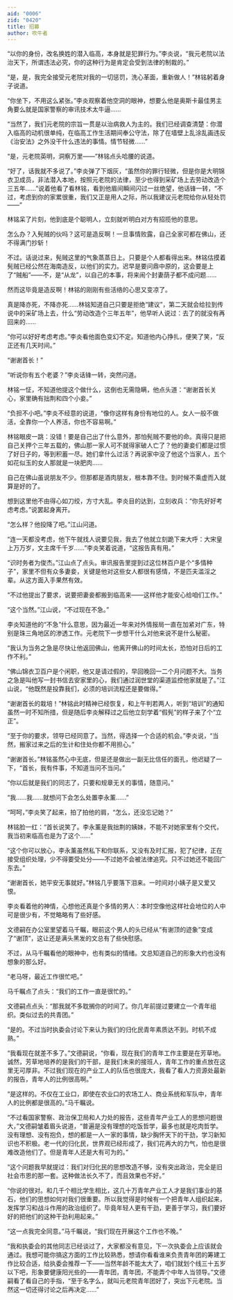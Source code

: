 ```yaml
---
aid: "0006"
zid: "0420"
title: 招募
author: 吹牛者
---
```


“以你的身份，改名换姓的潜入临高，本身就是犯罪行为。”李炎说，“我元老院以法治天下，所谓违法必究，你的这种行为是肯定会受到法律的制裁的。”

“是，是，我完全接受元老院对我的一切惩罚，洗心革面，重新做人！”林铭躬着身子说道。

“你坐下，不用这么紧张。”李炎观察着他空洞的眼神，想要么他是奥斯卡最佳男主角要么就是国家警察的审讯技术太牛逼……

“当然了，我们元老院的宗旨一贯是以治病救人为主的。我们已经调查清楚：你潜入临高的动机很单纯，在临高工作生活期间奉公守法，除了在墙壁上乱涂乱画违反《治安法》之外没干什么违法的事情。情节轻微……”

“是，元老院英明，洞察万里——”林铭点头哈腰的说道。

“好了，话我就不多说了。”李炎弹了下烟灰，“虽然你的罪行轻微，但是你是大明锦衣卫成员，非法潜入本地，按照元老院的法律，至少也得到采矿场上去劳动改造个三五年……”说着他看了看林铭，看到他眉间瞬间闪过一丝绝望，他话锋一转，“不过，考虑到你的家累很重，我们又正是用人之际，所以我建议元老院给你从轻处罚——”

林铭呆了片刻，他到底是个聪明人，立刻就听明白对方有招揽他的意思。

怎么办？入髡贼的伙吗？这可是造反啊！一旦事情败露，自己全家可都在佛山，还不得满门抄斩！

不过。话说过来，髡贼这里的气象蒸蒸日上。只要是个人都看得出来。林铭估摸着髡贼已经公然在海南造反，以他们的实力。迟早是要问鼎中原的，这会要是上了“贼船”——不，是“从龙”，以自己的本事，将来闹个封妻荫子都不成问题……

然而这毕竟是造反啊！林铭的刚刚有些活络的心思又变凉了。

真是降亦死，不降亦死……林铭知道自己只要是拒绝“建议”，第二天就会给拉到传说中的采矿场上去，什么“劳动改造个三年五年”，他早听人说过：去了的就没有再回来的……

“你可以好好考虑考虑。”李炎看他面色变幻不定。知道他内心挣扎，便笑了笑，“反正还有几天时间。”

“谢谢首长！”

“听说你有五个老婆？”李炎话锋一转，突然问道。

林铭一怔，不知道他提这个做什么，这倒也无需隐瞒，他点头道：“谢谢首长关心，家里确有拙荆和四个小妾。”

“负担不小吧。”李炎不经意的说道，“像你这样有身份有地位的人。女人一般不做活，全靠你一个人养活，你也不容易啊。”

林铭眼皮一跳：没错！要是自己出了什么意外，那怕髡贼不要他的命。真得只是把自己关押个三年五载的，佛山那一家人可不就得家破人亡了？他的妻妾们都是过惯了好日子的，等到积蓄一尽。她们拿什么过活？再说家中没了他这个当家人，五个如花似玉的女人那就是一块肥肉……

自己在佛山虽说朋友不少。但那都是酒肉朋友，根本靠不住。到时候不乘虚而入就算是好的了。

想到这里他不由得心如刀绞，方寸大乱。李炎目的达到，立刻收兵：“你先好好考虑考虑。”说罢起身离开。

“怎么样？他投降了吧。”江山问道。

“连一天都没考虑，他下午就找人说要见我，我去了他就立刻跪下来大呼：大宋皇上万万岁，文主席千千岁……”李炎笑着说道，“这报告真有用。”

“识时务者为俊杰。”江山点了点头。审讯报告里提到过这位林百户是个“多情种子”，家里不但有众多妻妾，关键是他对这些女人都很有感情，不是匹夫滥淫之辈。从这方面入手果然有效。

“不过他提出了要求，说要把妻妾都搬到临高来——这样他才能安心给咱们工作。”

“这个当然。”江山说，“不过现在不急。”

李炎知道他的“不急”什么意思，因为最近一年来对外情报局一直在加紧对广东，特别是珠三角地区的渗透工作。元老院下一步想干什么对他来说不是什么秘密。

“我认为当务之急是尽快让他返回佛山，他离开佛山的时间太长，恐怕对日后的工作不利。”

“佛山锦衣卫百户是个闲职，他又是请过假的，早回晚回一二个月问题不大。当务之急是叫他写一封书信去安家里的心，我们通过润世堂的渠道监控他家就是了。”江山说，“他既然是投靠我们，必须的培训流程还是要做得。”

“谢谢首长的栽培！”林铭此时精神已经恢复，和上午判若两人，听到“培训”的通知虽然一时不知所措，但是随后李炎解释过之后他立刻学着“假髡”的样子来了个“立正”。

“至于你的要求，领导已经同意了。当然，得选择一个合适的机会。”李炎说，“当然，搬家过来之后的生计和住处你都不用担心。”

“谢谢首长。”林铭虽然心中无底，但是还是做出一副无比信任的面孔，他迟疑了一下，“首长，我有件事，不知道当问不当问。”

“你以后就是我们的同志了，只要和规章无关的事情，随意问。”

“我……我……就想问下会怎么处置李永薰……”

“呵呵，”李炎笑了起来，拍了拍他的肩，“怎么，还没忘记她？”

林铭脸一红：“首长说笑了。李永薰是我拙荆的姨妹，不能不对她家里有个交代，我当初来临高也是为了这个……”

“这个你可以放心，李永薰虽然私下和你联系，又没有及时汇报，犯了纪律，正在接受组织处理，少不得要受处分——不过她不会被法律追究。只不过她还不能回广东去。”

“谢谢首长，她平安无事就好。”林铭几乎要落下泪来。一时间对小姨子是又爱又恨。

李炎看着他的神情，心想他还真是个多情的男人：本时空像他这样社会地位的人中可是很少有，不觉略略有了些好感。

文德嗣在办公室里望着马千瞩，眼前这个男人的头已经从“有谢顶的迹象”变成了“谢顶”，这让还是满头黑发的文总有了些快慰感。

不过，从马千瞩看他的眼神中，也有类似的情绪。文总知道自己的形象大约也没有想象的那么好。

“老马呀，最近工作很忙吧。”

马千瞩点了点头：“我们的工作一直是很忙的。”

文德嗣点点头：“那我就不多耽搁你的时间了。你几年前提过要建立一个青年组织。类似过去的共青团。”

“是的。不过当时执委会讨论下来认为我们的归化民青年素质达不到。时机不成熟。”

“我看现在就差不多了。”文德嗣说，“你看，现在我们的青年工作主要是在芳草地。诚然，芳草地培养的是我们的干部，是我们未来的接班人，青年工作的重点放在这里无可厚非。不过我们现在的产业工人的队伍也很庞大，我看了看人力资源处最新的报告，青年人的比例很高啊。”

“是这样的。不仅在工业口，即使在农业口的农场工人、商业系统和军队中，青年人的比例都是很高的。”马千瞩说。

“不过看国家警察、政治保卫局和人力处的报告，这些青年产业工人的思想问题很大，”文德嗣皱着眉头说道，“普遍是没有理想的吃饭哲学，最多也就是吃肉哲学。没有理想、没有抱负，想的都是一人一家的事情，缺少胸怀天下的干劲，学习新知识也不积极。老一代的归化民，世界观已经形成了，我们花再大的力气，怕也是很难改造他们了。但是青年人还是大有可为的。”

“这个问题我早就提过：我们对归化民的思想改造不够，没有突出政治，完全是旧社会市恩的那一套。这种做法长久不了，而且效果也不好。”

“你说的很对。和几千个相比学生相比，这几十万青年产业工人才是我们事业的基石，他们的思想如何对我们很重要。所以我觉得是时候有一个把青年人组织起来，发挥学习和战斗作用的政治组织了。毕竟年轻人更有干劲，更善于学习，我们要好好的把他们的这种干劲利用起来。”

“这一点我完全同意。”马千瞩说，“我们现在开展这个工作也不晚。”

“我和执委会的其他同志已经谈过了，大家都没有意见，下一次执委会上应该就会通过。我想可能你搞这方面的工作比较熟悉，想请你看看谁来负责青年团的筹建工作比较合适，给执委会推荐一下——当然年龄不能太大了，咱们就划个线三十五岁以下吧，形象要健康阳光些的——青年团，青年团，不能弄个中年人当领导。”文德嗣看了看自己的手指，“至于名字么，就叫元老院青年团好了，突出下元老院。当然这一切还得讨论之后再决定……”
